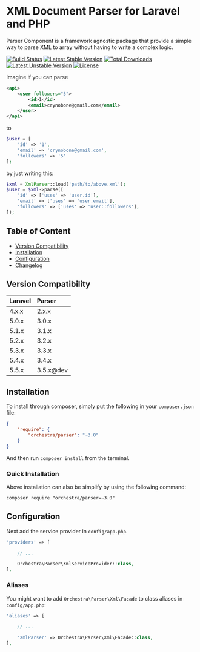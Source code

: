 XML Document Parser for Laravel and PHP
==============

Parser Component is a framework agnostic package that provide a simple way to parse XML to array without having to write a complex logic.

[![Build Status](https://travis-ci.org/orchestral/parser.svg?branch=master)](https://travis-ci.org/orchestral/parser)
[![Latest Stable Version](https://poser.pugx.org/orchestra/parser/version)](https://packagist.org/packages/orchestra/parser)
[![Total Downloads](https://poser.pugx.org/orchestra/parser/downloads)](https://packagist.org/packages/orchestra/parser)
[![Latest Unstable Version](https://poser.pugx.org/orchestra/parser/v/unstable)](//packagist.org/packages/orchestra/parser)
[![License](https://poser.pugx.org/orchestra/parser/license)](https://packagist.org/packages/orchestra/parser)

Imagine if you can parse

```xml
<api>
    <user followers="5">
        <id>1</id>
        <email>crynobone@gmail.com</email>
    </user>
</api>
```

to

```php
$user = [
    'id' => '1',
    'email' => 'crynobone@gmail.com',
    'followers' => '5'
];
```

by just writing this:

```php
$xml = XmlParser::load('path/to/above.xml');
$user = $xml->parse([
    'id' => ['uses' => 'user.id'],
    'email' => ['uses' => 'user.email'],
    'followers' => ['uses' => 'user::followers'],
]);
```

## Table of Content

* [Version Compatibility](#version-compatibility)
* [Installation](#installation)
* [Configuration](#configuration)
* [Changelog](https://github.com/orchestral/parser/releases)

## Version Compatibility

Laravel    | Parser
:----------|:----------
 4.x.x     | 2.x.x
 5.0.x     | 3.0.x
 5.1.x     | 3.1.x
 5.2.x     | 3.2.x
 5.3.x     | 3.3.x
 5.4.x     | 3.4.x
 5.5.x     | 3.5.x@dev

## Installation

To install through composer, simply put the following in your `composer.json` file:

```json
{
    "require": {
        "orchestra/parser": "~3.0"
    }
}
```

And then run `composer install` from the terminal.

### Quick Installation

Above installation can also be simplify by using the following command:

    composer require "orchestra/parser=~3.0"

## Configuration

Next add the service provider in `config/app.php`.

```php
'providers' => [

    // ...

    Orchestra\Parser\XmlServiceProvider::class,
],
```

### Aliases

You might want to add `Orchestra\Parser\Xml\Facade` to class aliases in `config/app.php`:

```php
'aliases' => [

    // ...

    'XmlParser' => Orchestra\Parser\Xml\Facade::class,
],
```

